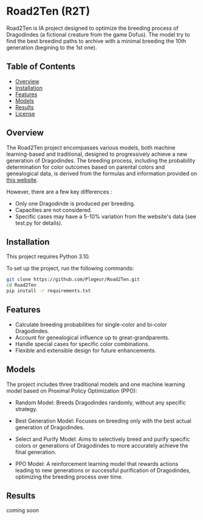# Road2Ten (R2T)

Road2Ten is IA project designed to optimize the breeding process of Dragodindes (a fictional creature from the game Dofus). The model try to find the best breedind paths to archive with a minimal breeding the 10th generation (begining to the 1st one).

## Table of Contents

- [Overview](#Overview)
- [Installation](#Installation)
- [Features](#Features)
- [Models](#Models)
- [Results](#Results)
- [License](#License)

## Overview

The Road2Ten project encompasses various models, both machine learning-based and traditional, designed to progressively achieve a new generation of Dragodindes. The breeding process, including the probability determination for color outcomes based on parental colors and genealogical data, is derived from the formulas and information provided on [this website](https://felis-silvestris.lescigales.org/).

However, there are a few key differences :

- Only one Dragodinde is produced per breeding.
- Capacities are not considered.
- Specific cases may have a 5-10% variation from the website's data (see test.py for details).

## Installation

This project requires Python 3.10.

To set up the project, run the following commands:

```bash
git clone https://github.com/Plogeur/Road2Ten.git
cd Road2Ten
pip install -r requirements.txt
```

## Features

- Calculate breeding probabilities for single-color and bi-color Dragodindes.
- Account for genealogical influence up to great-grandparents.
- Handle special cases for specific color combinations.
- Flexible and extensible design for future enhancements.

## Models

The project includes three traditional models and one machine learning model based on Proximal Policy Optimization (PPO):

- Random Model: Breeds Dragodindes randomly, without any specific strategy.

- Best Generation Model: Focuses on breeding only with the best actual generation of Dragodindes.

- Select and Purify Model: Aims to selectively breed and purify specific colors or generations of Dragodindes to more accurately achieve the final generation.

- PPO Model: A reinforcement learning model that rewards actions leading to new generations or successful purification of Dragodindes, optimizing the breeding process over time.

## Results 

coming soon